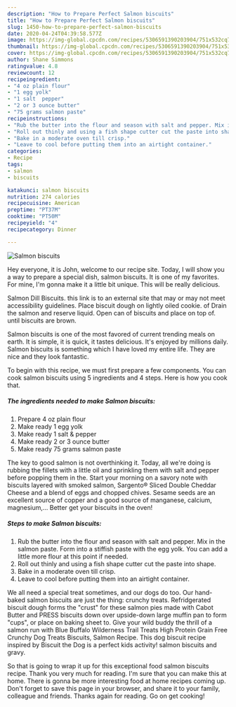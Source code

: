 ```yaml
---
description: "How to Prepare Perfect Salmon biscuits"
title: "How to Prepare Perfect Salmon biscuits"
slug: 1450-how-to-prepare-perfect-salmon-biscuits
date: 2020-04-24T04:39:58.577Z
image: https://img-global.cpcdn.com/recipes/5306591390203904/751x532cq70/salmon-biscuits-recipe-main-photo.jpg
thumbnail: https://img-global.cpcdn.com/recipes/5306591390203904/751x532cq70/salmon-biscuits-recipe-main-photo.jpg
cover: https://img-global.cpcdn.com/recipes/5306591390203904/751x532cq70/salmon-biscuits-recipe-main-photo.jpg
author: Shane Simmons
ratingvalue: 4.8
reviewcount: 12
recipeingredient:
- "4 oz plain flour"
- "1 egg yolk"
- "1 salt  pepper"
- "2 or 3 ounce butter"
- "75 grams salmon paste"
recipeinstructions:
- "Rub the butter into the flour and season with salt and pepper. Mix in the salmon paste. Form into a stiffish paste with the egg yolk. You can add a little more flour at this point if needed."
- "Roll out thinly and using a fish shape cutter cut the paste into shape."
- "Bake in a moderate oven till crisp."
- "Leave to cool before putting them into an airtight container."
categories:
- Recipe
tags:
- salmon
- biscuits

katakunci: salmon biscuits 
nutrition: 274 calories
recipecuisine: American
preptime: "PT37M"
cooktime: "PT50M"
recipeyield: "4"
recipecategory: Dinner

---
```



![Salmon biscuits](https://img-global.cpcdn.com/recipes/5306591390203904/751x532cq70/salmon-biscuits-recipe-main-photo.jpg)

Hey everyone, it is John, welcome to our recipe site. Today, I will show you a way to prepare a special dish, salmon biscuits. It is one of my favorites. For mine, I'm gonna make it a little bit unique. This will be really delicious.

Salmon Dill Biscuits. this link is to an external site that may or may not meet accessibility guidelines. Place biscuit dough on lightly oiled cookie. of Drain the salmon and reserve liquid. Open can of biscuits and place on top of. until biscuits are brown.

Salmon biscuits is one of the most favored of current trending meals on earth. It is simple, it is quick, it tastes delicious. It's enjoyed by millions daily. Salmon biscuits is something which I have loved my entire life. They are nice and they look fantastic.


To begin with this recipe, we must first prepare a few components. You can cook salmon biscuits using 5 ingredients and 4 steps. Here is how you cook that.

<!--inarticleads1-->

##### The ingredients needed to make Salmon biscuits:

1. Prepare 4 oz plain flour
1. Make ready 1 egg yolk
1. Make ready 1 salt &amp; pepper
1. Make ready 2 or 3 ounce butter
1. Make ready 75 grams salmon paste


The key to good salmon is not overthinking it. Today, all we&#39;re doing is rubbing the fillets with a little oil and sprinkling them with salt and pepper before popping them in the. Start your morning on a savory note with biscuits layered with smoked salmon, Sargento® Sliced Double Cheddar Cheese and a blend of eggs and chopped chives. Sesame seeds are an excellent source of copper and a good source of manganese, calcium, magnesium,… Better get your biscuits in the oven! 

<!--inarticleads2-->

##### Steps to make Salmon biscuits:

1. Rub the butter into the flour and season with salt and pepper. Mix in the salmon paste. Form into a stiffish paste with the egg yolk. You can add a little more flour at this point if needed.
1. Roll out thinly and using a fish shape cutter cut the paste into shape.
1. Bake in a moderate oven till crisp.
1. Leave to cool before putting them into an airtight container.


We all need a special treat sometimes, and our dogs do too. Our hand-baked salmon biscuits are just the thing: crunchy treats. Refridgerated biscuit dough forms the &#34;crust&#34; for these salmon pies made with Cabot Butter and PRESS biscuits down over upside-down large muffin pan to form &#34;cups&#34;, or place on baking sheet to. Give your wild buddy the thrill of a salmon run with Blue Buffalo Wilderness Trail Treats High Protein Grain Free Crunchy Dog Treats Biscuits, Salmon Recipe. This dog biscuit recipe inspired by Biscuit the Dog is a perfect kids activity! salmon biscuits and gravy. 

So that is going to wrap it up for this exceptional food salmon biscuits recipe. Thank you very much for reading. I'm sure that you can make this at home. There is gonna be more interesting food at home recipes coming up. Don't forget to save this page in your browser, and share it to your family, colleague and friends. Thanks again for reading. Go on get cooking!
